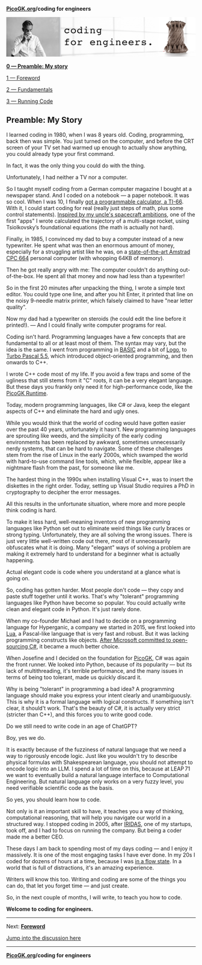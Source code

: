 **[PicoGK.org](https://picogk.org)/coding for engineers**

![Coding for Engineers](assets/CodingforEngineers.jpg)

[**0 — Preamble: My story**](README.md)

[1 — Foreword](1-foreword.md)

[2 — Fundamentals](2-fundamentals.md)

[3 — Running Code](3-running-code.md)

## Preamble: My Story

I learned coding in 1980, when I was 8 years old. Coding, programming, back then was simple. You just turned on the computer, and before the CRT screen of your TV set had warmed up enough to actually show anything, you could already type your first command. 

In fact, it was the only thing you could do with the thing.

Unfortunately, I had neither a TV nor a computer. 

So I taught myself coding from a German computer magazine I bought at a newspaper stand. And I coded on a notebook — a paper notebook. It was so cool. When I was 10, I finally [got a programmable calculator, a TI-66](https://ja.wikipedia.org/wiki/TI-66#/media/%E3%83%95%E3%82%A1%E3%82%A4%E3%83%AB:TI-66.jpg). With it, I could start coding for real (really just steps of math, plus some control statements). [Inspired by my uncle's spacecraft ambitions](https://jlk.ae/2018/09/01/fly-rocket-fly-telling-the-story-of-uncle-lutz-attempt-to-conquer-space/), one of the first "apps" I wrote calculated the trajectory of a multi-stage rocket, using Tsiolkovsky’s foundational equations (the math is actually not hard).

Finally, in 1985, I convinced my dad to buy a computer instead of a new typewriter. He spent what was then an enormous amount of money, especially for a struggling artist like he was, on a [state-of-the-art Amstrad CPC 664](https://en.wikipedia.org/wiki/Amstrad_CPC) personal computer (with whopping 64KB of memory).  

Then he got really angry with me: The computer couldn't do anything out-of-the-box. He spent all that money and now had less than a typewriter!

So in the first 20 minutes after unpacking the thing, I wrote a simple text editor. You could type one line, and after you hit Enter, it printed that line on the noisy 9-needle matrix printer, which falsely claimed to have "near letter quality". 

Now my dad had a typewriter on steroids (he could edit the line before it printed!). — And I could finally write computer programs for real.

Coding isn't hard. Programming languages have a few concepts that are fundamental to all or at least most of them. The syntax may vary, but the idea is the same. I went from programming in [BASIC](https://en.wikipedia.org/wiki/Locomotive_BASIC) and a bit of [Logo](https://simple.wikipedia.org/wiki/Logo_(programming_language)), to [Turbo Pascal 5.5](https://en.wikipedia.org/wiki/Turbo_Pascal), which introduced object-oriented programming, and then onwards to C++. 

I wrote C++ code most of my life. If you avoid a few traps and some of the ugliness that still stems from it "C" roots, it can be a very elegant language. But these days you frankly only need it for high-performance code, like the [PicoGK Runtime](https://github.com/leap71/PicoGKRuntime).

Today, modern programming languages, like C# or Java, keep the elegant aspects of C++ and eliminate the hard and ugly ones.

While you would think that the world of coding would have gotten easier over the past 40 years, unfortunately it hasn't. New programming languages are sprouting like weeds, and the simplicity of the early coding environments has been replaced by awkward, sometimes unnecessarily nerdy systems, that can be hard to navigate. Some of these challenges stem from the rise of Linux in the early 2000s, which swamped the world with hard-to-use command line tools, which, while flexible, appear like a nightmare flash from the past, for someone like me.

The hardest thing in the 1990s when installing Visual C++, was to insert the diskettes in the right order. Today, setting up Visual Studio requires a PhD in cryptography to decipher the error messages.

All this results in the unfortunate situation, where more and more people think coding is hard.

To make it less hard, well-meaning inventors of new programming languages like Python set out to eliminate weird things like curly braces or strong typing. Unfortunately, they are all solving the wrong issues. There is just very little well-written code out there, most of it unnecessarily obfuscates what it is doing. Many "elegant" ways of solving a problem are making it extremely hard to understand for a beginner what is actually happening. 

Actual elegant code is code where you understand at a glance what is going on.

So, coding has gotten harder. Most people don't code — they copy and paste stuff together until it works. That's why "tolerant" programming languages like Python have become so popular. You could actually write clean and elegant code in Python. It's just rarely done.

When my co-founder Michael and I had to decide on a programming language for Hyperganic, a company we started in 2015, we first looked into [Lua](https://www.lua.org/), a Pascal-like language that is very fast and robust. But it was lacking programming constructs like objects. [After Microsoft committed to open-sourcing C#](https://medium.com/microsoft-open-source-stories/how-microsoft-rewrote-its-c-compiler-in-c-and-made-it-open-source-4ebed5646f98#:~:text=In%20April%20of%202014%20at,under%20an%20Apache%202.0%20license.), it became a much better choice.

When Josefine and I decided on the foundation for [PicoGK](https://leap71.com/PicoGK/), C# was again the front runner. We looked into Python, because of its popularity — but its lack of multithreading, it's terrible performance, and the many issues in terms of being too tolerant, made us quickly discard it.

Why is being "tolerant" in programming a bad idea? A programming language should make you express your intent clearly and unambiguously. This is why it is a formal language with logical constructs. If something isn't clear, it should't work. That's the beauty of C#, it is actually very strict (stricter than C++), and this forces you to write good code.

Do we still need to write code in an age of ChatGPT?

Boy, yes we do.

It is exactly because of the fuzziness of natural language that we need a way to rigorously encode logic. Just like you wouldn't try to describe physical formulas with Shakespearean language, you should not attempt to encode logic into an LLM. I spend a lot of time on this, because at LEAP 71 we want to eventually build a natural language interface to Computational Engineering. But natural language only works on a very fuzzy level, you need verifiable scientific code as the basis.

So yes, you should learn how to code. 

Not only is it an important skill to have, it teaches you a way of thinking, computational reasoning, that will help you navigate our world in a structured way. I stopped coding in 2005, after [IRIDAS](https://news.adobe.com/news/news-details/2011/Adobe-Acquires-IRIDAS-Technology/default.aspx), one of my startups, took off, and I had to focus on running the company. But being a coder made me a better CEO.

These days I am back to spending most of my days coding — and I enjoy it massively. It is one of the most engaging tasks I have ever done. In my 20s I coded for dozens of hours at a time, because I was [in a flow state](https://en.wikipedia.org/wiki/Mihaly_Csikszentmihalyi). In a world that is full of distractions, it's an amazing experience.

Writers will know this too. Writing and coding are some of the things you can do, that let you forget time — and just create.

So, in the next couple of months, I will write, to teach you how to code.

**Welcome to coding for engineers.**

------

Next: **[Foreword](1-foreword.md)**

[Jump into the discussion here](https://github.com/leap71/PicoGK/discussions/categories/coding-for-computational-engineers)

------

**[PicoGK.org](https://picogk.org)/coding for engineers**
